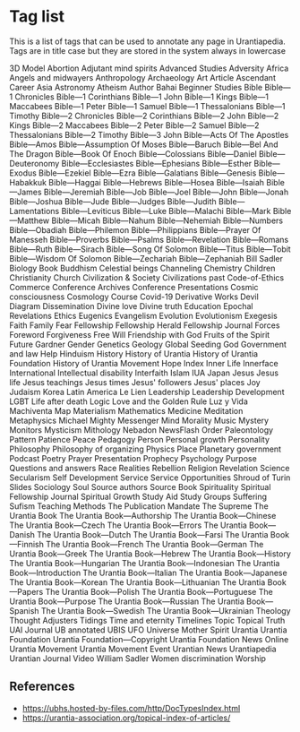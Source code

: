 # Tag list

This is a list of tags that can be used to annotate any page in Urantiapedia. Tags are in title case but they are stored in the system always in lowercase

3D Model
Abortion
Adjutant mind spirits
Advanced Studies
Adversity
Africa
Angels and midwayers
Anthropology
Archaeology
Art
Article
Ascendant Career
Asia
Astronomy
Atheism
Author
Bahai
Beginner Studies
Bible
Bible—1 Chronicles
Bible—1 Corinthians
Bible—1 John
Bible—1 Kings
Bible—1 Maccabees
Bible—1 Peter
Bible—1 Samuel
Bible—1 Thessalonians
Bible—1 Timothy
Bible—2 Chronicles
Bible—2 Corinthians
Bible—2 John
Bible—2 Kings
Bible—2 Maccabees
Bible—2 Peter
Bible—2 Samuel
Bible—2 Thessalonians
Bible—2 Timothy
Bible—3 John
Bible—Acts Of The Apostles
Bible—Amos
Bible—Assumption Of Moses
Bible—Baruch
Bible—Bel And The Dragon
Bible—Book Of Enoch
Bible—Colossians
Bible—Daniel
Bible—Deuteronomy
Bible—Ecclesiastes
Bible—Ephesians
Bible—Esther
Bible—Exodus
Bible—Ezekiel
Bible—Ezra
Bible—Galatians
Bible—Genesis
Bible—Habakkuk
Bible—Haggai
Bible—Hebrews
Bible—Hosea
Bible—Isaiah
Bible—James
Bible—Jeremiah
Bible—Job
Bible—Joel
Bible—John
Bible—Jonah
Bible—Joshua
Bible—Jude
Bible—Judges
Bible—Judith
Bible—Lamentations
Bible—Leviticus
Bible—Luke
Bible—Malachi
Bible—Mark
Bible—Matthew
Bible—Micah
Bible—Nahum
Bible—Nehemiah
Bible—Numbers
Bible—Obadiah
Bible—Philemon
Bible—Philippians
Bible—Prayer Of Manesseh
Bible—Proverbs
Bible—Psalms
Bible—Revelation
Bible—Romans
Bible—Ruth
Bible—Sirach
Bible—Song Of Solomon
Bible—Titus
Bible—Tobit
Bible—Wisdom Of Solomon
Bible—Zechariah
Bible—Zephaniah
Bill Sadler
Biology
Book
Buddhism
Celestial beings
Channeling
Chemistry
Children
Christianity
Church
Civilization & Society
Civilizations past
Code-of-Ethics
Commerce
Conference Archives
Conference Presentations
Cosmic consciousness
Cosmology
Course
Covid-19
Derivative Works
Devil
Diagram
Dissemination
Divine love
Divine truth
Education
Epochal Revelations
Ethics
Eugenics
Evangelism
Evolution
Evolutionism
Exegesis
Faith
Family
Fear
Fellowship
Fellowship Herald
Fellowship Journal
Forces
Foreword
Forgiveness
Free Will
Friendship with God
Fruits of the Spirit
Future
Gardner
Gender
Genetics
Geology
Global Seeding
God
Government and law
Help
Hinduism
History
History of Urantia
History of Urantia Foundation
History of Urantia Movement
Hope
Index
Inner Life
Innerface International
Intellectual disability
Interfaith
Islam
IUA
Japan
Jesus
Jesus life
Jesus teachings
Jesus times
Jesus' followers
Jesus' places
Joy
Judaism
Korea
Latin America
Le Lien
Leadership
Leadership Development
LGBT
Life after death
Logic
Love and the Golden Rule
Luz y Vida
Machiventa
Map
Materialism
Mathematics
Medicine
Meditation
Metaphysics
Michael
Mighty Messenger
Mind
Morality
Music
Mystery Monitors
Mysticism
Mithology
Nebadon
NewsFlash
Order
Paleontology
Pattern
Patience
Peace
Pedagogy
Person
Personal growth
Personality
Philosophy
Philosophy of organizing
Physics
Place
Planetary government
Podcast
Poetry
Prayer
Presentation
Prophecy
Psychology
Purpose
Questions and answers
Race
Realities
Rebellion
Religion
Revelation
Science
Secularism
Self Development
Service
Service Opportunities
Shroud of Turin
Slides
Sociology
Soul
Source authors
Source Book
Spirituality
Spiritual Fellowship Journal
Spiritual Growth
Study Aid
Study Groups
Suffering
Sufism
Teaching Methods
The Publication Mandate
The Supreme
The Urantia Book
The Urantia Book—Authorship
The Urantia Book—Chinese
The Urantia Book—Czech
The Urantia Book—Errors
The Urantia Book—Danish
The Urantia Book—Dutch
The Urantia Book—Farsi
The Urantia Book—Finnish
The Urantia Book—French
The Urantia Book—German
The Urantia Book—Greek
The Urantia Book—Hebrew
The Urantia Book—History
The Urantia Book—Hungarian
The Urantia Book—Indonesian
The Urantia Book—Introduction
The Urantia Book—Italian
The Urantia Book—Japanese
The Urantia Book—Korean
The Urantia Book—Lithuanian
The Urantia Book—Papers
The Urantia Book—Polish
The Urantia Book—Portuguese
The Urantia Book—Purpose
The Urantia Book—Russian
The Urantia Book—Spanish
The Urantia Book—Swedish
The Urantia Book—Ukrainian
Theology
Thought Adjusters
Tidings
Time and eternity
Timelines
Topic
Topical
Truth
UAI Journal
UB annotated
UBIS
UFO
Universe Mother Spirit
Urantia
Urantia Foundation
Urantia Foundation—Copyright
Urantia Foundation News Online
Urantia Movement
Urantia Movement Event
Urantian News
Urantiapedia
Urantian Journal
Video
William Sadler
Women discrimination
Worship

## References

- https://ubhs.hosted-by-files.com/http/DocTypesIndex.html
- https://urantia-association.org/topical-index-of-articles/